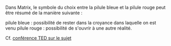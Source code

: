 Dans Matrix, le symbole du choix entre la pilule bleue et la pilule rouge peut être résumé de la manière suivante : 

pilule bleue : possibilité de rester dans la croyance dans laquelle on est venu
pilule rouge : possibilité de s'ouvrir à une autre réalité. 

Cf. [conférence TED sur le sujet](https://youtu.be/W_veToUNWlU)
